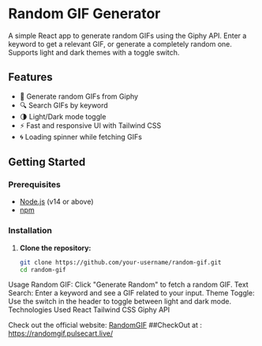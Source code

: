 # Random GIF Generator

A simple React app to generate random GIFs using the Giphy API. Enter a keyword to get a relevant GIF, or generate a completely random one. Supports light and dark themes with a toggle switch.

## Features

- 🎲 Generate random GIFs from Giphy
- 🔍 Search GIFs by keyword
- 🌗 Light/Dark mode toggle
- ⚡ Fast and responsive UI with Tailwind CSS
- 🌀 Loading spinner while fetching GIFs

## Getting Started

### Prerequisites

- [Node.js](https://nodejs.org/) (v14 or above)
- [npm](https://www.npmjs.com/)

### Installation

1. **Clone the repository:**
   ```sh
   git clone https://github.com/your-username/random-gif.git
   cd random-gif
Usage
Random GIF: Click "Generate Random" to fetch a random GIF.
Text Search: Enter a keyword and see a GIF related to your input.
Theme Toggle: Use the switch in the header to toggle between light and dark mode.
Technologies Used
React
Tailwind CSS
Giphy API


Check out the official website: [RandomGIF](https://randomgif.pulsecart.live/)
##CheckOut at : https://randomgif.pulsecart.live/
